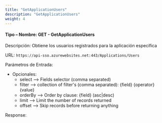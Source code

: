```yaml
---
title: "GetApplicationUsers"
description: "GetApplicationUsers"
weight: 4
---
```


#### Tipo – Nombre: GET - GetApplicationUsers ####

Descripción: Obtiene los usuarios registrados para la aplicación específica

URL: `https://api-sso.azurewebsites.net:443/Applications/Users`

Parámetros de Entrada:

* Opcionales:
  * select --> Fields selector (comma separated)
  * filter --> collection of filter's (comma separated): {field} {operator} {value}
  * orderBy --> Order by clause: {field} (asc|desc)
  * limit --> Limit the number of records returned
  * offset --> Skip records before returning anything

Response:
